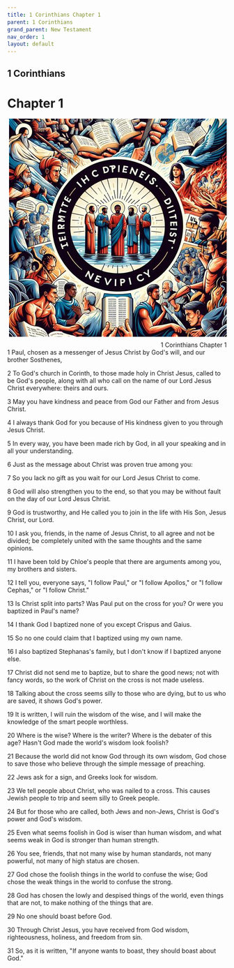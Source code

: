 ```yaml
---
title: 1 Corinthians Chapter 1
parent: 1 Corinthians
grand_parent: New Testament
nav_order: 1
layout: default
---
```


## 1 Corinthians

# Chapter 1

<div style="clear: both; text-align: right;">
    <img src="/assets/Image/1 Corinthians/500/1.jpg" alt="1 Corinthians Chapter 1" class="chapter-image" style="max-width: 100%; height: auto; float: right; margin: 0 0 10px 10px; padding-left: 10%;">
    <figcaption style="font-size: 14px;">1 Corinthians Chapter 1</figcaption>
</div>
1 Paul, chosen as a messenger of Jesus Christ by God's will, and our brother Sosthenes,

2 To God's church in Corinth, to those made holy in Christ Jesus, called to be God's people, along with all who call on the name of our Lord Jesus Christ everywhere: theirs and ours.

3 May you have kindness and peace from God our Father and from Jesus Christ.

4 I always thank God for you because of His kindness given to you through Jesus Christ.

5 In every way, you have been made rich by God, in all your speaking and in all your understanding.

6 Just as the message about Christ was proven true among you:

7 So you lack no gift as you wait for our Lord Jesus Christ to come.

8 God will also strengthen you to the end, so that you may be without fault on the day of our Lord Jesus Christ.

9 God is trustworthy, and He called you to join in the life with His Son, Jesus Christ, our Lord.

10 I ask you, friends, in the name of Jesus Christ, to all agree and not be divided; be completely united with the same thoughts and the same opinions.

11 I have been told by Chloe's people that there are arguments among you, my brothers and sisters.

12 I tell you, everyone says, "I follow Paul," or "I follow Apollos," or "I follow Cephas," or "I follow Christ."

13 Is Christ split into parts? Was Paul put on the cross for you? Or were you baptized in Paul's name?

14 I thank God I baptized none of you except Crispus and Gaius.

15 So no one could claim that I baptized using my own name.

16 I also baptized Stephanas's family, but I don't know if I baptized anyone else.

17 Christ did not send me to baptize, but to share the good news; not with fancy words, so the work of Christ on the cross is not made useless.

18 Talking about the cross seems silly to those who are dying, but to us who are saved, it shows God's power.

19 It is written, I will ruin the wisdom of the wise, and I will make the knowledge of the smart people worthless.

20 Where is the wise? Where is the writer? Where is the debater of this age? Hasn't God made the world's wisdom look foolish?

21 Because the world did not know God through its own wisdom, God chose to save those who believe through the simple message of preaching.

22 Jews ask for a sign, and Greeks look for wisdom.

23 We tell people about Christ, who was nailed to a cross. This causes Jewish people to trip and seem silly to Greek people.

24 But for those who are called, both Jews and non-Jews, Christ is God's power and God's wisdom.

25 Even what seems foolish in God is wiser than human wisdom, and what seems weak in God is stronger than human strength.

26 You see, friends, that not many wise by human standards, not many powerful, not many of high status are chosen.

27 God chose the foolish things in the world to confuse the wise; God chose the weak things in the world to confuse the strong.

28 God has chosen the lowly and despised things of the world, even things that are not, to make nothing of the things that are.

29 No one should boast before God.

30 Through Christ Jesus, you have received from God wisdom, righteousness, holiness, and freedom from sin.

31 So, as it is written, "If anyone wants to boast, they should boast about God."


